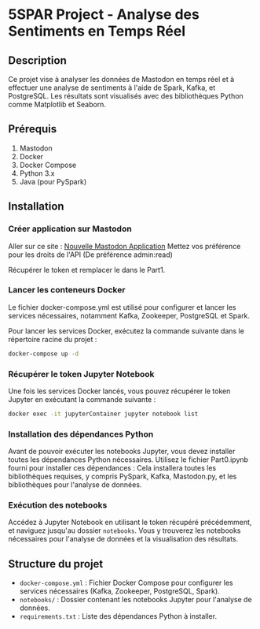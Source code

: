 # 5SPAR Project - Analyse des Sentiments en Temps Réel
## Description
Ce projet vise à analyser les données de Mastodon en temps réel et à effectuer une analyse de sentiments à l'aide de Spark, Kafka, et PostgreSQL. Les résultats sont visualisés avec des bibliothèques Python comme Matplotlib et Seaborn.

## Prérequis
1. Mastodon
2. Docker
3. Docker Compose
4. Python 3.x
5. Java (pour PySpark)

## Installation
### Créer application sur Mastodon

Aller sur ce site : [Nouvelle Mastodon Application](https://mastodon.social/settings/applications/new)
Mettez vos préférence pour les droits de l'API (De préférence admin:read)

Récupérer le token et remplacer le dans le Part1.


### Lancer les conteneurs Docker
Le fichier docker-compose.yml est utilisé pour configurer et lancer les services nécessaires, notamment Kafka, Zookeeper, PostgreSQL et Spark.

Pour lancer les services Docker, exécutez la commande suivante dans le répertoire racine du projet :

```bash
docker-compose up -d
```
### Récupérer le token Jupyter Notebook
Une fois les services Docker lancés, vous pouvez récupérer le token Jupyter en exécutant la commande suivante : 

```bash
docker exec -it jupyterContainer jupyter notebook list
```

### Installation des dépendances Python
Avant de pouvoir exécuter les notebooks Jupyter, vous devez installer toutes les dépendances Python nécessaires. Utilisez le fichier Part0.ipynb fourni pour installer ces dépendances :
Cela installera toutes les bibliothèques requises, y compris PySpark, Kafka, Mastodon.py, et les bibliothèques pour l'analyse de données.

### Exécution des notebooks
Accédez à Jupyter Notebook en utilisant le token récupéré précédemment, et naviguez jusqu'au dossier `notebooks`. Vous y trouverez les notebooks nécessaires pour l'analyse de données et la visualisation des résultats.

## Structure du projet
- `docker-compose.yml` : Fichier Docker Compose pour configurer les services nécessaires (Kafka, Zookeeper, PostgreSQL, Spark).
- `notebooks/` : Dossier contenant les notebooks Jupyter pour l'analyse de données.
- `requirements.txt` : Liste des dépendances Python à installer.
